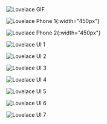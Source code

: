 ![Lovelace GIF](https://github.com/michaeldvinci/Home-AssistantConfig/blob/master/images/Lovelace.gif?raw=true)

![Lovelace Phone 1](https://github.com/michaeldvinci/Home-AssistantConfig/blob/master/images/Phone_01.png?raw=true){:width="450px"}

![Lovelace Phone 2](https://github.com/michaeldvinci/Home-AssistantConfig/blob/master/images/Phone_02.png?raw=true){:width="450px"}

![Lovelace UI 1](https://github.com/michaeldvinci/Home-AssistantConfig/blob/master/images/01_Lovelace.png?raw=true)

![Lovelace UI 2](https://github.com/michaeldvinci/Home-AssistantConfig/blob/master/images/02_Data.png?raw=true)

![Lovelace UI 3](https://github.com/michaeldvinci/Home-AssistantConfig/blob/master/images/03_RPi.png?raw=true)

![Lovelace UI 4](https://github.com/michaeldvinci/Home-AssistantConfig/blob/master/images/04_Home.png?raw=true)

![Lovelace UI 5](https://github.com/michaeldvinci/Home-AssistantConfig/blob/master/images/05_Bathroom.png?raw=true)

![Lovelace UI 6](https://github.com/michaeldvinci/Home-AssistantConfig/blob/master/images/06_Kitchen.png?raw=true)

![Lovelace UI 7](https://github.com/michaeldvinci/Home-AssistantConfig/blob/master/images/07_Bedroom.png?raw=true)

